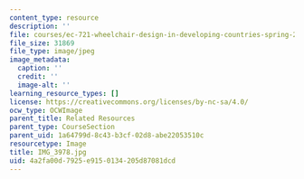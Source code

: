 ```yaml
---
content_type: resource
description: ''
file: courses/ec-721-wheelchair-design-in-developing-countries-spring-2009/4a2fa00d7925e9150134205d87081dcd_IMG_3978.jpg
file_size: 31869
file_type: image/jpeg
image_metadata:
  caption: ''
  credit: ''
  image-alt: ''
learning_resource_types: []
license: https://creativecommons.org/licenses/by-nc-sa/4.0/
ocw_type: OCWImage
parent_title: Related Resources
parent_type: CourseSection
parent_uid: 1a64799d-8c43-b3cf-02d8-abe22053510c
resourcetype: Image
title: IMG_3978.jpg
uid: 4a2fa00d-7925-e915-0134-205d87081dcd
---
```

